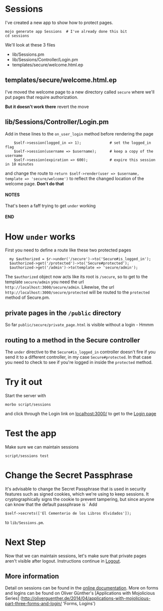 # Sessions

I've created a new app to show how to protect pages.
```
mojo generate app Sessions	# I've already done this bit
cd sessions
```

We'll look at these 3 files
* lib/Sessions.pm
* lib/Sessions/Controller/Login.pm
* templates/secure/welcome.html.ep

## templates/secure/welcome.html.ep
I've moved the welcome page to a new directory called `secure` where we'll
put pages that require authorization.

**But it doesn't work there** revert the move

## lib/Sessions/Controller/Login.pm
Add in these lines to the `on_user_login` method before rendering the page
```
    $self->session(logged_in => 1);             # set the logged_in flag
    $self->session(username => $username);      # keep a copy of the username
    $self->session(expiration => 600);          # expire this session in 10 minutes
```
and change the route to `return $self->render(user => $username, template => 'secure/welcome')`
to reflect the changed location of the welcome page.  **Don't do that**

#### NOTES ####
That's been a faff trying to get `under` working

#### END #####

# How `under` works
First you need to define a route like these two protected pages
```
  my $authorized = $r->under('/secure')->to('Secure#is_logged_in');
  $authorized->get('/protected')->to('Secure#protected');
  $authorized->get('/admin')->to(template => 'secure/admin');
```
The `$authorized` object now acts like its root is `/secure`, so to get to the
template `secure/admin` you need the url `http://localhost:3000/secure/admin`.
Likewise, the url `http://localhost:3000/secure/protected` will be routed
to the `protected` method of Secure.pm.

## private pages in the `/public` directory
So far `public/secure/private_page.html` is visible without a login - Hmmm

## routing to a method in the Secure controller
The `under` directive to the `Secure#is_logged_in` controller doesn't fire
if you send it to a different controller, in my case `Secure#protected`.
In that case you need to check to see if you're logged in inside the `protected`
method.


# Try it out
Start the server with
```
morbo script/sessions
```
and click through the Login link on [localhost:3000/](http://localhost:3000/)
to get to the [Login page](http://localhost:3000/login)

# Test the app

Make sure we can maintain sessions 

```
script/sessions test 
```

# Change the Secret Passphrase

It's advisable to change the Secret Passphrase
that is used in security features such as signed cookies, which we're using to keep sessions.
It cryptographically signs the cookie to prevent tampering, but since anyone can know that
the default passphrase is `
Add
```
$self->secrets(['El Cementerio de los Libros Olvidados']);
```
to `lib/Sessions.pm`.


# Next Step

Now that we can maintain sessions, let's make sure that private pages aren't visible after logout.
Instructions continue in [Logout](Logout.md).

## More information

Detail on sessions can be found in the 
[online documentation](http://localhost:3000/perldoc/Mojolicious/Controller#session 'Mojolicious::Controller').
More on forms and logins can be found on Oliver Günther's [Applications with Mojolicious Series]
(http://oliverguenther.de/2014/04/applications-with-mojolicious-part-three-forms-and-login/ 'Forms, Logins')

